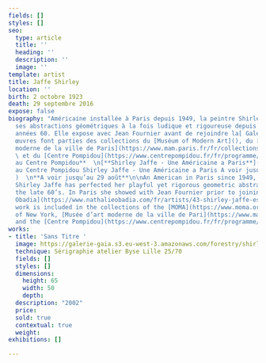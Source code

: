 ```yaml
---
fields: []
styles: []
seo:
  type: article
  title: ''
  heading: ''
  description: ''
  image: ''
template: artist
title: Jaffe Shirley
location: ''
birth: 2 octobre 1923
death: 29 septembre 2016
expose: false
biography: "Américaine installée à Paris depuis 1949, la peintre Shirley Jaffe à perfectionné
  ses abstractions géométriques à la fois ludique et rigoureuse depuis la fin des
  années 60. Elle expose avec Jean Fournier avant de rejoindre la[ Galerie Obadia](https://www.nathalieobadia.com/fr/artists/43-shirley-jaffe-estate/overview/)\n\nSes
  œuvres font parties des collections du [Muséum of Modern Art](), du [Musee d'art
  moderne de la ville de Paris](https://www.mam.paris.fr/fr/collections-en-ligne#/artwork/180000000001033?layout=grid&filters=query%3Ajaffe)
  \ et du [Centre Pompidou](https://www.centrepompidou.fr/fr/programme/agenda/evenement/agYUNKn).\n\n**Exposition
  au Centre Pompidou**  \n[**Shirley Jaffe - Une Américaine a Paris**](Exposition
  au Centre Pompidou Shirley Jaffe - Une Américaine a Paris A voir jusqu’au 29 août
  )  \n**A voir jusqu’au 29 août**\n\nAn American in Paris since 1949, the painter
  Shirley Jaffe has perfected her playful yet rigorous geometric abstractions since
  the late 60’s. In Paris she showed with Jean Fournier prior to joining the [Gallery
  Obadia](https://www.nathalieobadia.com/fr/artists/43-shirley-jaffe-estate/overview/).\n\nJaffe´s
  work is included in the collections of the [MOMA](https://www.moma.org/collection/works/79369)
  of New York, [Musée d’art moderne de la ville de Pari](https://www.mam.paris.fr/fr/collections-en-ligne#/artwork/180000000001033?layout=grid&filters=query%3Ajaffe)s
  and the [Centre Pompidou](https://www.centrepompidou.fr/fr/programme/agenda/evenement/agYUNKn).\n\n[#galeriegaia](https://www.instagram.com/explore/tags/galeriegaia/)[#artabstrait](https://www.instagram.com/explore/tags/artabstrait/)[#painting](https://www.instagram.com/explore/tags/painting/)[#painter](https://www.instagram.com/explore/tags/painter/)"
works:
- title: 'Sans Titre '
  image: https://galerie-gaia.s3.eu-west-3.amazonaws.com/forestry/shirley-jaffe-sans-titre-2570.jpg
  technique: Sérigraphie atelier Byse Lille 25/70
  fields: []
  styles: []
  dimensions:
    height: 65
    width: 50
    depth: 
  description: "2002"
  price: 
  sold: true
  contextual: true
  weight: 
exhibitions: []

---
```

